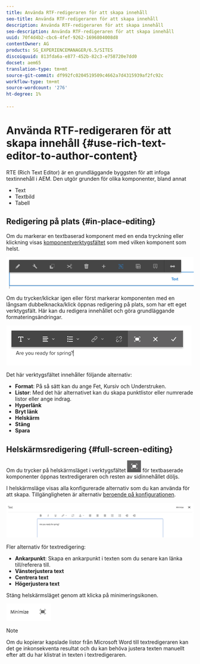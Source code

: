 ```yaml
---
title: Använda RTF-redigeraren för att skapa innehåll
seo-title: Använda RTF-redigeraren för att skapa innehåll
description: Använda RTF-redigeraren för att skapa innehåll
seo-description: Använda RTF-redigeraren för att skapa innehåll
uuid: 70f4d4b2-cbc6-4fef-9262-1696804008d8
contentOwner: AG
products: SG_EXPERIENCEMANAGER/6.5/SITES
discoiquuid: 813fda6a-e877-452b-82c3-e758720e7dd0
docset: aem65
translation-type: tm+mt
source-git-commit: df992fc0204519509c4662a7d4315939af2fc92c
workflow-type: tm+mt
source-wordcount: '276'
ht-degree: 1%

---
```



# Använda RTF-redigeraren för att skapa innehåll {#use-rich-text-editor-to-author-content}

RTE (Rich Text Editor) är en grundläggande byggsten för att infoga textinnehåll i AEM. Den utgör grunden för olika komponenter, bland annat

* Text
* Textbild
* Tabell

## Redigering på plats {#in-place-editing}

Om du markerar en textbaserad komponent med en enda tryckning eller klickning visas [komponentverktygsfältet](/help/sites-authoring/editing-content.md#edit-configure-copy-cut-delete-paste) som med vilken komponent som helst.

![screen_shot_2018-03-21at163054](assets/screen_shot_2018-03-21at163054.png)

Om du trycker/klickar igen eller först markerar komponenten med en långsam dubbelknacka/klick öppnas redigering på plats, som har ett eget verktygsfält. Här kan du redigera innehållet och göra grundläggande formateringsändringar.

![screen_shot_2018-03-21at163214](assets/screen_shot_2018-03-21at163214.png)

Det här verktygsfältet innehåller följande alternativ:

* **Format**: På så sätt kan du ange Fet, Kursiv och Understruken.
* **Listor**: Med det här alternativet kan du skapa punktlistor eller numrerade listor eller ange indrag.
* **Hyperlänk**
* **Bryt länk**
* **Helskärm**
* **Stäng**
* **Spara**

## Helskärmsredigering {#full-screen-editing}

Om du trycker på helskärmsläget i verktygsfältet ![](do-not-localize/screen_shot_2018-03-21at163236.png) för textbaserade komponenter öppnas textredigeraren och resten av sidinnehållet döljs.

I helskärmsläge visas alla konfigurerade alternativ som du kan använda för att skapa. Tillgängligheten är alternativ [beroende på konfigurationen](/help/sites-administering/rich-text-editor.md).

![screen_shot_2018-03-21at163248](assets/screen_shot_2018-03-21at163248.png)

Fler alternativ för textredigering:

* **Ankarpunkt**: Skapa en ankarpunkt i texten som du senare kan länka till/referera till.
* **Vänsterjustera text**
* **Centrera text**
* **Högerjustera text**

Stäng helskärmsläget genom att klicka på minimeringsikonen.

![screen_shot_2018-03-21at163323](assets/screen_shot_2018-03-21at163323.png)

>[!NOTE]
>
>Om du kopierar kapslade listor från Microsoft Word till textredigeraren kan det ge inkonsekventa resultat och du kan behöva justera texten manuellt efter att du har klistrat in texten i textredigeraren.
